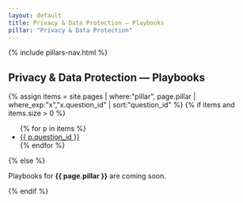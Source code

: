 ```yaml
---
layout: default
title: Privacy & Data Protection — Playbooks
pillar: "Privacy & Data Protection"
---
```


{% include pillars-nav.html %}

## Privacy & Data Protection — Playbooks

{% assign items = site.pages | where:"pillar", page.pillar | where_exp:"x","x.question_id" | sort:"question_id" %}
{% if items and items.size > 0 %}
<ul>
{% for p in items %}
<li><a href="{{ p.url | relative_url }}">{{ p.question_id }}</a></li>
{% endfor %}
</ul>
{% else %}
<p>Playbooks for <strong>{{ page.pillar }}</strong> are coming soon.</p>
{% endif %}
